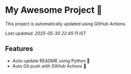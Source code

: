 # My Awesome Project 🚀

This project is automatically updated using GitHub Actions.

_Last updated: 2025-05-30 22:45:11 IST_

## Features
- Auto-update README using Python 🐍
- Auto Git push with GitHub Actions 🤖

